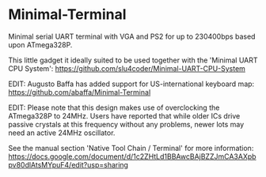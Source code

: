 # Minimal-Terminal
Minimal serial UART terminal with VGA and PS2 for up to 230400bps based upon ATmega328P.

This little gadget it ideally suited to be used together with the 'Minimal UART CPU System': https://github.com/slu4coder/Minimal-UART-CPU-System

EDIT: Augusto Baffa has added support for US-international keyboard map: https://github.com/abaffa/Minimal-Terminal

EDIT: Please note that this design makes use of overclocking the ATmega328P to 24MHz. Users have reported that while older ICs
      drive passive crystals at this frequency without any problems, newer lots may need an active 24MHz oscillator.

See the manual section 'Native Tool Chain / Terminal' for more information:
https://docs.google.com/document/d/1c2ZHtLd1BBAwcBAjBZZJmCA3AXpbpv80dlAtsMYpuF4/edit?usp=sharing
